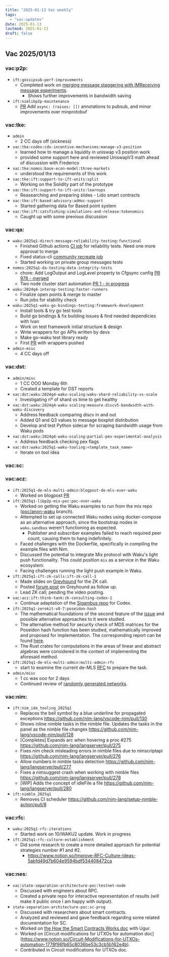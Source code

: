 ```yaml
---
title: "2025-01-13 Vac weekly"
tags:
  - "vac-updates"
date: 2025-01-13
lastmod: 2025-01-13
draft: false
---
```


## Vac 2025/01/13

### vac:p2p:
- `ift:gossipsub-perf-improvements`
  - Completed work on [merging message staggering with IMReceiving message experiments](https://github.com/vacp2p/nim-libp2p/pull/1234).
    - Shows further improvements in bandwidth saving	
- `ift:nimlibp2p-maintenance`
    - [PR](https://github.com/vacp2p/nim-libp2p/pull/1233) Add `async: (raises: [])` annotations to pubsub, and minor improvements over minprotobuf

### vac:tke:
- `admin`
  - 2 CC days off (sickness)
- `vac:tke:codex:cdx-incentive-mechanisms:manage-v3-position`
  - learned how to manage a liquidity in uniswap v3 position work
  - provided some support here and reviewed UniswapV3 math ahead of discussion with Frederico 
- `vac:tke:nomos:base-econ-model:three-markets`
  - understood the requirements of this work
- `vac:tke:ift:support-to-ift-units:split`
  - Working on the Solidity part of the prototype
- `vac:tke:ift:support-to-ift-units:learnups`
  - Reasearching and preparing slides - Lido smart contracts
- `vac:tke:ift:based:advisory:adHoc-support`
  - Started gathering data for Based point system
- `vac:tke:ift:catsfishing:simulations-and-release:tokenomics`
  - Caught up with some previous discussion

### vac:qa:
- `waku:2025q1-direct-message-reliability-testing:functional`
	- Finished Github actions [CI job](https://github.com/status-im/status-go/pull/6236) for reliability tests. Need one more approval to merge
	- Fixed status-cli [community recreate job](https://github.com/status-im/status-cli-tests/pull/16)
	- Started working on private group messages tests
- `nomos:2025q1-da-testing:data-integrity-tests`
    - chore: Add LogOutput and LogLevel property to Cfgsync config
    [PR 978 - merged](https://github.com/logos-co/nomos-node/pull/978)
    - Two node cluster start automation 
    [PR 1 - in progress](https://github.com/logos-co/nomos-e2e-tests/pull/1) 
- `waku:2024q4-interop-testing:faster-runners`
	- Finalize open points & merge to master 
    - Run jobs for stability check 
- `waku:2025q1-waku-go-bindings-testing:framework-development` 
    - Install tools & try go test tools 
    - Build go bindings  & fix building issues & find needed dependicies with Ivan
    - Work on test framework initial structure & design 
    - Write  wrappers for go APIs written by devs 
    - Make go-waku test library ready 
    - First [PR](https://github.com/waku-org/waku-go-bindings-tests/pull/1) with wrappers pushed
- `admin-misc`
	- 4 CC days off

### vac:dst:
- `admin/misc`
    - 1 CC OOO Monday 6th
    - Created a template for DST reports
- `vac:dst:waku:2024q4-waku-scaling:waku-shard-reliability-vs-scale`
    - Investigating nº of shard vs time to get healthy
- `vac:dst:waku:2024q4-waku-scaling:measure-discv5-bandwidth-with-waku-discovery`
    - Address feedback comparing discv in and out
    - Added Q1 and Q3 values to message boxplot distribution
    - Develop and test Python sidecar for scraping bandwidth usage from Waku pods
- `vac:dst:waku:2024q4-waku-scaling:partial-pex-experimental-analysis`
    - Address feedback checking pex flags
- `vac:dst:waku:2025q1-waku-tooling:<template_task_name>`
    - Iterate on tool idea

### vac:sc:

### vac:acz:
- `ift:2025q1-de-mls-multi-admin:blogpost-de-mls-over-waku`
    - Worked on blogpost [PR](https://github.com/vacp2p/vac.dev/pull/159)
- `ift:2025q1-libp2p-mix-poc:poc-over-waku`
    - Worked on getting the Waku examples to run from the mix repo ([poc/anon-waku](https://github.com/vacp2p/mix/tree/poc/anon-waku) branch).
    - Attempted to set up connected Waku nodes using docker-compose as an alternative approach, since the bootstrap nodes in `waku.sandbox` weren't functioning as expected.
        - Publisher and subscriber examples failed to reach required peer count, causing them to hang indefinitely.
    - Faced challenges with the Dockerfile, specifically in compiling the example files with Nim.
    - Discussed the potential to integrate Mix protocol with Waku's light push functionality. This could position `mix` as a service in the Waku ecosystem.
    - Facing challenges running the light push example in Waku.
- `ift:2025q1-ift-zk-calls:ift-zk-call-1`
    - Made slides on [Greyhound](https://eprint.iacr.org/2024/1293) for the ZK call.
    - Posted [forum post](https://forum.vac.dev/t/discussion-on-greyhound-pcs/424) on Greyhound as follow up.
    - Lead ZK call; pending the video posting.
-  `vac:acz:ift:think-tank:zk-consulting-codex-1`
    - Continue adaptation of the [Sigambus repo](https://github.com/arnaucube/sigmabus-poc) for Codex.
- `ift:2025q1-zerokit-v0-7:poseidon-hash`
    - The mathematical foundations of the second feature of the [issue](https://github.com/vacp2p/zerokit/issues/271) and possible alternative approaches to it were studied.
    - The alternative method for security check of MDS matrices for the Poseidon hash function has been studied, mathematically improved and proposed for implementation. The corresponding report can be found [here](https://notes.status.im/CVMoa6EcTmS2D4VPBCsH2w).
    - The Rust crates for computations in the areas of linear and abstract algebras were considered in the context of implementing the aforesaid method.
- `ift:2025q1-de-mls-multi-admin:multi-admin-rfc`
    - start to examine the current de-MLS [RFC](https://github.com/vacp2p/rfc-index/blob/main/vac/raw/eth-demls.md) to prepare the task. 
- `admin/misc`
    - 1 cc was ooo for 2 days 
    - Continued review of [randomly generated networks](https://www.notion.so/Analysis-of-randomly-generated-mix-networks-6246ab47a8e34ac0bc7b561d32680e34).

### vac:nim:
- `ift:nim_ide_tooling_2025q1`
    - Replaces the bell symbol by a blue underline for propagated exceptions https://github.com/nim-lang/vscode-nim/pull/130
    - Shows inline nimble tasks in the nimble file. Updates the tasks in the panel as the nimble file changes https://github.com/nim-lang/vscode-nim/pull/128
    - [Completes] Expands arc when hovering a proc #275 https://github.com/nim-lang/langserver/pull/275
    - Fixes nim check misleading errors in nimble files due to nimscriptapi https://github.com/nim-lang/langserver/pull/276
    - Allow numbers in nimble tasks detection https://github.com/nim-lang/langserver/pull/277
    - Fixes a nimsuggest crash when working with nimble files https://github.com/nim-lang/langserver/pull/278
    - [WIP] Adds the concept of idleFile a file https://github.com/nim-lang/langserver/pull/280
- `ift:nimble_2025q1`
    - Removes CI scheduler https://github.com/nim-lang/setup-nimble-action/pull/8

### vac:rfc:
- `waku:2025q1-rfc-iterations`
    - Started work on 10/WAKU2 update. Work in progress
- `ift:2025q1-rfc-culture-establishment`
    - Did some research to create a more detailed approach for potential strategies number #1 and #2. 
      - https://www.notion.so/Improve-RFC-Culture-Ideas-5abfd49d7b604e9594bdf534408472ca

### vac:nes:
- `vac:state-separation-architecture-poc:testnet-node`
    - Discussed with engineers about RPC.
    - Created a private repo for interactive representation of results (will make it public once I am happy with output).
- `state-separation-architecture-poc:sc-prog`
    - Discussed with researchers about smart contracts.
    - Analyzed and reviewed and gave feedback regarding some related documentation for SC. 
    - Worked on [the How the Smart Contracts Works doc](https://www.notion.so/R1-Smart-contract-programmability-1628f96fb65c80728c93dbcf08d4faf0?p=1778f96fb65c80799dbae84820e2dc9e&pm=s) with Ugur. 
    - Worked on [Circuit modifications for UTXOs for automation doc] (https://www.notion.so/Circuit-Modifications-for-UTXOs-automation-1778f96fb65c8036be53c3cb5b162e4b).
    - Contributed in Circuit modifications for UTXOs doc.

